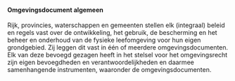 #### Omgevingsdocument algemeen

Rijk, provincies, waterschappen en gemeenten stellen elk (integraal) beleid en
regels vast over de ontwikkeling, het gebruik, de bescherming en het beheer en
onderhoud van de fysieke leefomgeving voor hun eigen grondgebied. Zij leggen dit
vast in één of meerdere omgevingsdocumenten. Elk van deze bevoegd gezagen heeft
in het stelsel voor het omgevingsrecht zijn eigen bevoegdheden en
verantwoordelijkheden en daarmee samenhangende instrumenten, waaronder de
omgevingsdocumenten.
